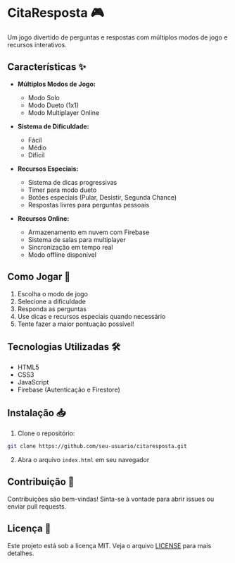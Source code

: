 # CitaResposta 🎮

Um jogo divertido de perguntas e respostas com múltiplos modos de jogo e recursos interativos.

## Características ✨

- **Múltiplos Modos de Jogo:**
  - Modo Solo
  - Modo Dueto (1x1)
  - Modo Multiplayer Online

- **Sistema de Dificuldade:**
  - Fácil
  - Médio
  - Difícil

- **Recursos Especiais:**
  - Sistema de dicas progressivas
  - Timer para modo dueto
  - Botões especiais (Pular, Desistir, Segunda Chance)
  - Respostas livres para perguntas pessoais

- **Recursos Online:**
  - Armazenamento em nuvem com Firebase
  - Sistema de salas para multiplayer
  - Sincronização em tempo real
  - Modo offline disponível

## Como Jogar 🎯

1. Escolha o modo de jogo
2. Selecione a dificuldade
3. Responda as perguntas
4. Use dicas e recursos especiais quando necessário
5. Tente fazer a maior pontuação possível!

## Tecnologias Utilizadas 🛠️

- HTML5
- CSS3
- JavaScript
- Firebase (Autenticação e Firestore)

## Instalação 📥

1. Clone o repositório:
```bash
git clone https://github.com/seu-usuario/citaresposta.git
```

2. Abra o arquivo `index.html` em seu navegador

## Contribuição 🤝

Contribuições são bem-vindas! Sinta-se à vontade para abrir issues ou enviar pull requests.

## Licença 📄

Este projeto está sob a licença MIT. Veja o arquivo [LICENSE](LICENSE) para mais detalhes. 